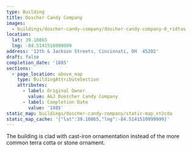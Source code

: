 ```yaml
---
type: Building
title: Doscher Candy Company
images:
  - buildings/doscher-candy-company/doscher-candy-company-0_ridtas
location:
  lat: 39.10865
  lng: -84.5141510999999
address: '12th & Jackson Streets, Cincinnati, OH  45202'
draft: false
completion_date: '1885'
sections:
  - page_location: above_map
    type: BuildingAttributeSection
    attributes:
      - label: Original Owner
        value: A&J Doescher Candy Company
      - label: Completion Date
        value: '1885'
static_map: buildings/doscher-candy-company/static-map_xt2cda
static_map_cache: '{"lat":39.10865,"lng":-84.5141510999999}'
---
```


The building is clad with cast-iron ornamentation instead of the more common terra cotta or stone ornament.
